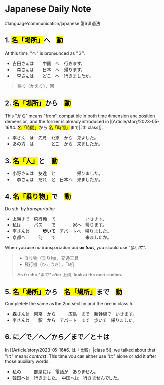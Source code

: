 # Japanese Daily Note

#language/communication/japanese 第6课语法

## 1. <mark class="square-solid">名「場所」</mark>へ　<mark class="square-solid">動</mark>

At this time, "へ" is pronounced as "え".

* 吉田さんは　　中国　へ　行きます。
* 　森さんは　　日本　へ　帰ります。
* 　李さんは　　どこ　へ　行きましたか。

> 帰り（かえり），回

## 2. <mark class="square-solid">名「場所」</mark>から　<mark class="square-solid">動</mark>

This "から" means "from", compatible in both time dimension and position demension, and the former is already introduced in [[Article/story/2023-05-16#4. <mark class="square-solid">名「時間」</mark>から <mark class="square-solid">名「時間」</mark>まで|5th class]].

* 李さん　は　先月　北京　から　来ました。
* あの方　は　　　　どこ　から　来ましたか。

## 3. <mark class="square-solid">名「人」</mark>と　<mark class="square-solid">動</mark>

* 小野さんは　友達　と　　　　　帰りました。
* 　李さんは　だれ　と　日本へ　来ましたか。

## 4. <mark class="square-solid">名「乗り物」</mark>で　<mark class="square-solid">動</mark>

Do sth. by *transportation*

* 上海まで　飛行機　で　　　　　　　いきます。
* 私は　　　バス　　で　　　　家へ　帰ります。
* 李さんは　　　**歩いて**　アパートへ　帰りました。
* 京都へ　　　何　　で　　　　　　　来ましたか。

When you use no transportation but **on foot**, you should use "歩い**て**".

> * 乗り物（乗り物），交通工具
> * 飛行機（ひこうき），飞机
> 
> As for the "まで" after 上海, look at the next section.

## 5. <mark class="square-solid">名「場所」</mark>から　<mark class="square-solid">名「場所」</mark>まで　<mark class="square-solid">動</mark>

Completely the same as the 2nd section and the one in class 5.

* 森さんは　東京　から　　　広島　まで　新幹線で　いきます。
* 李さんは　　駅　から　アパート　まで　歩いて　帰りました。

## 6. に／で／へ／から／まで／と＋は

In [[Article/story/2023-05-16#6. は「比較」|class 5]], we talked about that "は" means *contrast*. This time you can either use "は" alone or add it after those auxiliary words.

* 私の　　　部屋には　電話が　ありません。
* 韓国へは　行きました。　中国へは　行きませんでした。